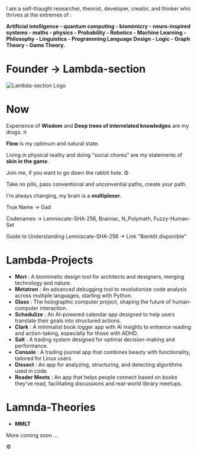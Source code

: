I am a self-thaught researcher, theorist, developer, creator, and thinker who thrives at the extremes of :

**Artificial intelligence - quantum computing - biomimicry - neuro-inspired systems - maths - physics - Probability - Robotics - Machine Learning - Philosophy - Linguistics - Programming Language Design - Logic - Graph Theory - Game Theory.**


# Founder → **Lambda-section**

![Lambda-section Logo](https://github.com/user-attachments/assets/bd491a79-0fce-409d-93d3-2dcf5ccf663b)

# Now

Experience of **Wisdom** and **Deep trees of interrelated knowledges** are my drugs. π

**Flow** is my optimum and natural state. 

Living in physical reality and doing "social chores" are my statements of **skin in the game**.

Join me, if you want to go down the rabbit hole. Φ

Take no pills, pass conventional and unconvential paths, create your path. 

I'm always changing, my brain is a **multiplexer**.

True Name → Gad 

Codenames → Lemniscate-SHA-256, Brainiac, N_Polymath, Fuzzy-Human-Set

Guide to Understanding Lemniscate-SHA-256 → Link "Bientôt disponible"

# Lambda-Projects

- **Mori** : A biomimetic design tool for architects and designers, merging technology and nature.
- **Metatron** : An advanced debugging tool to revolutionize code analysis across multiple languages, starting with Python.
- **Glass** : The holographic computer project, shaping the future of human-computer interaction.
- **Schedulize** : An AI-powered calendar app designed to help users translate their goals into structured actions.
- **Clark** : A minimalist book logger app with AI insights to enhance reading and action-taking, especially for those with ADHD.
- **Salt** : A trading system designed for optimal decision-making and performance.
- **Console** : A trading journal app that combines beauty with functionality, tailored for Linux users.
- **Dissect** : An app for analyzing, structuring, and detecting algorithms used in code.
- **Reader Meets** : An app that helps people connect based on books they've read, facilitating discussions and real-world library meetups.

# Lamnda-Theories

- **MMLT**

More coming soon ...

©
